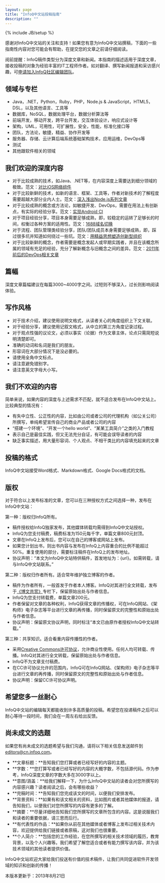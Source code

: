 ```yaml
---
layout: page
title: "InfoQ中文站投稿指南"
description: ""
---
```

{% include JB/setup %}

感谢对InfoQ中文站的关注和支持！如果您有意为InfoQ中文站撰稿，下面的一些指南性内容对您可能会有帮助，在提交您的文章之前请仔细阅读。

阅前提醒：InfoQ稿件类型分为深度文章和新闻。本指南的描述适用于深度文章，接收投稿的对象为经验丰富的IT工程师作者。如对翻译、撰写新闻报道和采访感兴趣，可[申请加入InfoQ社区编辑团队](http://www.infoq.com/cn/editor-guidelines)。


## 领域与专栏

* Java，.NET，Python，Ruby，PHP，Node.js & JavaScript，HTML5，DSL，以及其他语言、工具等
* 数据库，NoSQL，数据处理平台，数据分析算法等
* 前端开发，移动开发，跨平台开发，交互体验设计，响应式设计等
* 架构，UML，可用性，可扩展性，安全，性能，标准化接口等
* 团队，方法论，敏捷，精益、协作开发等
* 服务器、存储、云计算后端系统基础架构技术，应用运维，DevOps等
* 测试
* 其他跟软件相关的领域


## 我们欢迎的深度内容

* 对于比较成熟的技术，如Java、.NET等，在内容深度上需要达到细分领域的极致。范文：[对比iOS网络组件](http://www.infoq.com/cn/articles/afn_vs_asi)
* 对于比较新鲜的技术，如新的语言、框架、工具等，作者对新技术的了解程度需要超越大部分业内人士。范文：[深入浅出Node.js系列文章](http://www.infoq.com/cn/articles/what-is-nodejs)
* 对于比较成熟的概念或方法论，如敏捷开发、DevOps，需要在用法上有创新点，有实际的经验分享。范文：[实现Android CI](http://www.infoq.com/cn/articles/realize-android-ci)
* 对于项目经验分享，项目本身需要足够成熟，即，较稳定的运转了足够长的时间，权衡过各种方案的适用性。范文：[1688域名切换](http://www.infoq.com/cn/articles/1688-domain-switch)
* 对于流程、团队管理类经验分享，团队/团队成员本身需要足够成熟，即，踩过很多坑并知道如何绕过一些坑。范文：[用精益思想塑造创新型组织](http://www.infoq.com/cn/articles/learn-thinking-shape-innovative-organization)
* 对于比较新鲜的概念，作者需要是概念发起人或早期实践者，并且在该概念所属的领域有充足的经验，充分了解新概念与旧概念之间的差异。范文：[2011年前后的DevOps相关文章](http://www.infoq.com/cn/articles/devops-not-legend)


## 篇幅
深度文章篇幅建议在每篇3000~4000字之间。过短则不够深入，过长则影响阅读体验。


## 写作风格

* 对于技术介绍，建议使用说明文格式，从读者关心的角度组织上下文关联。
* 对于经验分享，建议使用记叙文格式，从中立的第三方角度记录过程。
* 对于观点性强的议论文，必须以事实（论据）作为文章主体，论点只需简短说明清楚即可。
* 准确的动词和名词是我们的朋友。
* 形容词在大部分情况下是没必要的。
* 请使用全角中文标点。
* 请注意避免错别字。
* 请注意英文字母大小写。


## 我们不欢迎的内容

简单来说，如果内容的深度与上述需求不匹配，就不适合发布在InfoQ中文站上。比较典型的情况有：

* 有失中立性、公正性的内容，比如由公司或者公司的代理机构（如公关公司）所撰写，单纯希望宣传自己的商业产品或者公司的内容
* “搭建一个环境”、“开发一个hello world”、“某某工具简介”之类的入门教程
* 表示自己是最佳实践，但又无法充分自证，有可能会误导读者的内容
* 缺乏事实描述，用大量形容词、个人观点、不相干类比的内容填充起来的文章



## 投稿的格式
InfoQ中文站接受Word格式、Markdown格式、Google Docs格式的文档。


## 版权
对于符合以上发布标准的文章，您可以在三种授权方式之间选择一种，发布在InfoQ中文站：

第一种：版权归InfoQ所有。


* 稿件授权给InfoQ独家发布，其他媒体转载均需得到InfoQ中文站授权。
* InfoQ为您支付稿费，稿费标准为150元每千字，单篇文章800元封顶。
* 文章在InfoQ上发布后，您可以在自己的博客或网站上发布。
* 如果您计划出书，则出书内容与发布在InfoQ上内容重合的比例不能超过50%。重复使用的部分，需要标注稿件在InfoQ上的发布地址。
* 协议声明：“本文为InfoQ中文站特供稿件，首发地址为：{url}。如需转载，请与InfoQ中文站联系。”

第二种：版权归作者所有。适合常年维护独立博客的作者。


* 稿件为作者所有，一般首发于作者本人博客。InfoQ对其进行全文转载，发布于[《博文共赏》](http://www.infoq.com/cn/blog-appreciate)专栏下，保留原始出处与作者信息。
* InfoQ为您支付转载费，单篇文章200元。
* 作者保留对文章的各种权利，InfoQ获得文章的传播权，可在InfoQ网站、《架构师》电子杂志等平台进行文章的再传播，同时保留原文的完整性和原始出处与作者信息。
* 协议声明：保留原文协议声明，同时标注“本文已由原作者授权InfoQ中文站转载。”

第三种：共享知识。适合看重内容传播性的作者。


* 采用[Creative Commons许可协议](http://creativecommons.org/choose/)，允许商业性使用。任何人均可转载、传播。InfoQ对其进行全文转载，保留原始出处与作者信息。
* InfoQ不为文章支付稿费。
* 在CC许可协议允许的范围内，InfoQ可在InfoQ网站、《架构师》电子杂志等平台进行文章的再传播，同时保留原文的完整性和原始出处与作者信息。
* 协议声明：保留CC许可协议声明。



## 希望您多一丝耐心
InfoQ中文站的编辑每天都能收到许多高质量的投稿。希望您在投递稿件之后可以耐心等待一段时间，我们会在一周左右给出反馈。


## 尚未成文的选题
如果您有尚未成文的选题希望与我们沟通，请将以下相关信息发送邮件到[editors@cn.infoq.com](mailto:editors@cn.infoq.com)。


* **文章标题：**告知我们您打算或者已经写好的内容的主题。
* **字数：**您打算写或者已经写好的内容的大概字数，不包括源代码。作为参考，InfoQ深度文章的字数大多在3000字以上。
* **意图/涵盖：**给我们解释一下，为什么InfoQ中文站的读者会对您所撰写的内容感兴趣？读者阅读之后，会有哪些收益？
* **完稿时间：**告知我们您完成该文的时间，以便我们安排发布。
* **背景资料：**如果有和该文相关的资料，比如图片或者其他媒体的报道，请告知我们，以便我们对您所撰写的内容有更多的了解。
* **摘要：**尽量详细地告知我们您所撰写的文章所包含的内容。这是说服我们和读者的重要依据，请三思而后行。
* **有代表性的作品：**如果你从前在其他媒体或者博客上发布过相关技术内容，欢迎提供给我们链接或者原稿，这对我们也很重要。
* **个人简介：**包括您的工作经验，在您所撰写的相关技术领域的履历，教育背景，以及个人兴趣等。我们希望了解您适合或者有能力撰写该内容，并为该技术领域的其他读者提供价值。

InfoQ中文站欢迎大家给我们投送有价值的技术稿件，让我们共同促进软件开发领域的知识和创新的传播！

本版本更新于：2013年8月21日


